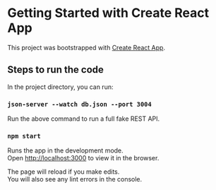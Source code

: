 # Getting Started with Create React App

This project was bootstrapped with [Create React App](https://github.com/facebook/create-react-app).

## Steps to run the code

In the project directory, you can run:

### `json-server --watch db.json --port 3004 `

Run the above command to run a full fake REST API.

### `npm start`

Runs the app in the development mode.\
Open [http://localhost:3000](http://localhost:3000) to view it in the browser.

The page will reload if you make edits.\
You will also see any lint errors in the console.
